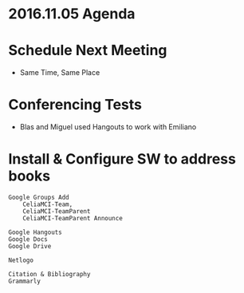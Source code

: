 # 2016.11.05 Agenda

# Schedule Next Meeting 
* Same Time, Same Place

# Conferencing Tests
* Blas and Miguel used Hangouts to work with Emiliano

# Install & Configure SW to address books
    Google Groups Add 
        CeliaMCI-Team, 
        CeliaMCI-TeamParent
        CeliaMCI-TeamParent Announce

    Google Hangouts
    Google Docs
    Google Drive

    Netlogo
    
    Citation & Bibliography
    Grammarly


